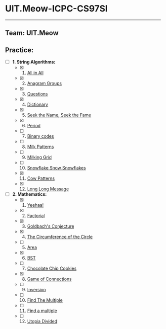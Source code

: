# UIT.Meow-ICPC-CS97SI
---
## Team: UIT.Meow

## Practice:

- [ ] **1. String Algorithms:**
  - [x] 1. [All in All](http://poj.org/problem?id=1936)
  - [x] 2. [Anagram Groups](http://poj.org/problem?id=2408)
  - [x] 3. [Questions](http://poj.org/problem?id=2359)
  - [x] 4. [Dictionary](http://poj.org/problem?id=1750)
  - [x] 5. [Seek the Name, Seek the Fame](http://poj.org/problem?id=2752)
  - [x] 6. [Period](http://poj.org/problem?id=1961)
  - [ ] 7. [Binary codes](http://poj.org/problem?id=1147)
  - [ ] 8. [Milk Patterns](http://poj.org/problem?id=3261)
  - [ ] 9. [Milking Grid](http://poj.org/problem?id=2185)
  - [ ] 10. [Snowflake Snow Snowflakes](http://poj.org/problem?id=3349)
  - [x] 11. [Cow Patterns](http://poj.org/problem?id=3167)
  - [x] 12. [Long Long Message](http://poj.org/problem?id=2774)

  
- [ ] **2. Mathematics:**
  - [x] 1. [Yeehaa!](http://poj.org/problem?id=1799)
  - [x] 2. [Factorial](http://poj.org/problem?id=1401)
  - [x] 3. [Goldbach's Conjecture](http://poj.org/problem?id=2262)
  - [x] 4. [The Circumference of the Circle](http://poj.org/problem?id=2242)
  - [ ] 5. [Area](http://poj.org/problem?id=1654)
  - [x] 6. [BST](http://poj.org/problem?id=2309)
  - [ ] 7. [Chocolate Chip Cookies](http://poj.org/problem?id=2693)
  - [x] 8. [Game of Connections](http://poj.org/problem?id=2084)
  - [ ] 9. [Inversion](http://poj.org/problem?id=2085)
  - [ ] 10. [Find The Multiple](http://poj.org/problem?id=1426)
  - [ ] 11. [Find a multiple](http://poj.org/problem?id=2356)
  - [ ] 12. [Utopia Divided](http://poj.org/problem?id=1148)
